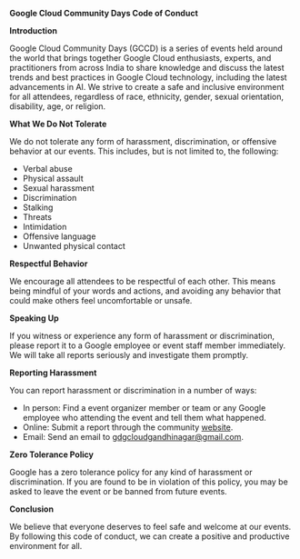 **Google Cloud Community Days Code of Conduct**

**Introduction**

Google Cloud Community Days (GCCD) is a series of events held around the world that brings together Google Cloud enthusiasts, experts, and practitioners from across India to share knowledge and discuss the latest trends and best practices in Google Cloud technology, including the latest advancements in AI.
We strive to create a safe and inclusive environment for all attendees, regardless of race, ethnicity, gender, sexual orientation, disability, age, or religion.

**What We Do Not Tolerate**

We do not tolerate any form of harassment, discrimination, or offensive behavior at our events. This includes, but is not limited to, the following:

* Verbal abuse
* Physical assault
* Sexual harassment
* Discrimination
* Stalking
* Threats
* Intimidation
* Offensive language
* Unwanted physical contact

**Respectful Behavior**

We encourage all attendees to be respectful of each other. This means being mindful of your words and actions, and avoiding any behavior that could make others feel uncomfortable or unsafe.

**Speaking Up**

If you witness or experience any form of harassment or discrimination, please report it to a Google employee or event staff member immediately. We will take all reports seriously and investigate them promptly.

**Reporting Harassment**

You can report harassment or discrimination in a number of ways:

* In person: Find a event organizer member or team or any Google employee who attending the event and tell them what happened.
* Online: Submit a report through the community [website](https://gdg.community.dev/gdg-cloud-gandhinagar/).
* Email: Send an email to [gdgcloudgandhinagar@gmail.com](emailto:gdgcloudgandhinagar@gmail.com).

**Zero Tolerance Policy**

Google has a zero tolerance policy for any kind of harassment or discrimination. If you are found to be in violation of this policy, you may be asked to leave the event or be banned from future events.

**Conclusion**

We believe that everyone deserves to feel safe and welcome at our events. By following this code of conduct, we can create a positive and productive environment for all.
